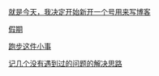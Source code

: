 [就是今天，我决定开始新开一个号用来写博客](/first_blog)

[假期](/blogs/vacation)

[跑步这件小事](/blogs/running)

[记几个没有遇到过的问题的解决思路](/blogs/20201014)

